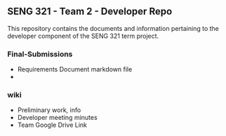 ## SENG 321 - Team 2 - Developer Repo  

This repository contains the documents and information pertaining to the developer component of the SENG 321 term project.  

### Final-Submissions  

* Requirements Document markdown file  
*  

### wiki  

* Preliminary work, info  
* Developer meeting minutes  
* Team Google Drive Link